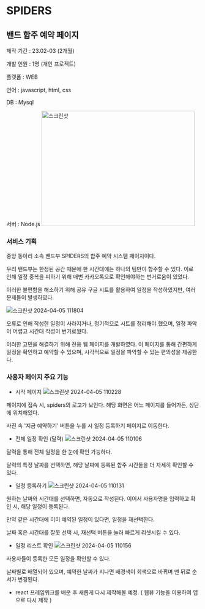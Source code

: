 # SPIDERS


## 밴드 합주 예약 페이지


제작 기간 : 23.02-03 (2개월)


개발 인원 : 1명 (개인 프로젝트)




플랫폼 : WEB


언어 : javascript, html, css 


DB : Mysql


서버 : Node.js
<img src="https://github.com/rryunn/SPIDERS/assets/122458948/8d849e88-0d90-467c-9305-e3690a85db52" alt="스크린샷" width="400" height="300">




### 서비스 기획


중앙 동아리 소속 밴드부 SPIDERS의 합주 예약 시스템 페이지이다.


우리 밴드부는 한정된 공간 때문에 한 시간대에는 하나의 팀만이 합주할 수 있다.
이로 인해 일정 중복을 피하기 위해 매번 카카오톡으로 확인해야하는 번거로움이 있었다.


이러한 불편함을 해소하기 위해 공유 구글 시트를 활용하여 일정을 작성하였지만, 여러 문제들이 발생하였다.


![스크린샷 2024-04-05 111804](https://github.com/rryunn/SPIDERS/assets/122458948/92d218d4-01ba-4aa2-9639-8a5141c4869c)


오류로 인해 작성한 일정이 사라지거나, 정기적으로 시트를 정리해야 했으며, 일정 파악이 어렵고 시간대 작성이 번거로웠다.


이러한 고민을 해결하기 위해 전용 웹 페이지를 개발하였다. 이 페이지를 통해 간편하게 일정을 확인하고 예약할 수 있으며, 시각적으로 일정을 파악할 수 있는 편의성을 제공한다. 


### 사용자 페이지 주요 기능




* 시작 페이지
![스크린샷 2024-04-05 110228](https://github.com/rryunn/SPIDERS/assets/122458948/107e86b3-f892-4510-b72d-2aba91086707)


페이지에 접속 시, spiders의 로고가 보인다. 해당 화면은 어느 페이지를 들어가든, 상단에 위치해있다.


사진 속 '지금 예약하기' 버튼을 누를 시 일정 등록하기 페이지로 이동한다.




* 전체 일정 확인 (달력)
![스크린샷 2024-04-05 110106](https://github.com/rryunn/SPIDERS/assets/122458948/9105118f-ab4a-458b-9e58-ad63a20102c8)


달력을 통해 전체 일정을 한 눈에 확인 가능하다. 


달력의 특정 날짜를 선택하면, 해당 날짜에 등록된 합주 시간들을 더 자세히 확인할 수 있다.




* 일정 등록하기
![스크린샷 2024-04-05 110131](https://github.com/rryunn/SPIDERS/assets/122458948/c8d5ad70-3d9f-4d52-86ae-9102c757dedc)


원하는 날짜와 시간대를 선택하면, 자동으로 작성된다. 이어서 사용자명을 입력하고 확인 시, 해당 일정이 등록된다. 


만약 같은 시간대에 이미 예약된 일정이 있다면, 일정을 재선택한다.


날짜 혹은 시간대를 잘못 선택 시, 재선택 버튼을 눌러 빠르게 리셋시킬 수 있다.




* 일정 리스트 확인
![스크린샷 2024-04-05 110156](https://github.com/rryunn/SPIDERS/assets/122458948/656828c0-b453-4af5-995b-59a027be8684)


사용자들이 등록한 모든 일정을 확인할 수 있다. 


날짜별로 배열되어 있으며, 예약한 날짜가 지나면 배경색이 회색으로 바뀌며 맨 뒤로 순서가 변경된다.



* react 프레임워크를 배운 후 새롭게 다시 제작해볼 예정. ( 웹뷰 기능을 이용하여 앱으로 다시 제작 )





